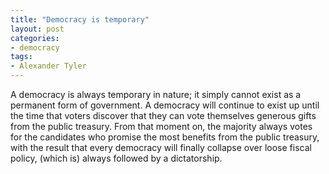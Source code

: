 ```yaml
---
title: "Democracy is temporary"
layout: post
categories:
- democracy
tags:
- Alexander Tyler
---
```


A democracy is always temporary in nature; it simply cannot exist as a permanent form of government. A democracy will continue to exist up until the time that voters discover that they can vote themselves generous gifts from the public treasury. From that moment on, the majority always votes for the candidates who promise the most benefits from the public treasury, with the result that every democracy will finally collapse over loose fiscal policy, (which is) always followed by a dictatorship.
